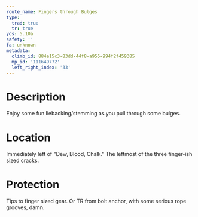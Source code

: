 ```yaml
---
route_name: Fingers through Bulges
type:
  trad: true
  tr: true
yds: 5.10a
safety: ''
fa: unknown
metadata:
  climb_id: 884e15c3-83dd-44f8-a955-994f2f459385
  mp_id: '111649772'
  left_right_index: '33'
---
```

# Description
Enjoy some fun liebacking/stemming as you pull through some bulges.

# Location
Immediately left of "Dew, Blood, Chalk." The leftmost of the three finger-ish sized cracks.

# Protection
Tips to finger sized gear. Or TR from bolt anchor, with some serious rope grooves, damn.
